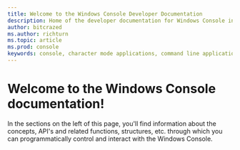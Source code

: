 ```yaml
---
title: Welcome to the Windows Console Developer Documentation
description: Home of the developer documentation for Windows Console internals & API's.
author: bitcrazed
ms.author: richturn
ms.topic: article
ms.prod: console
keywords: console, character mode applications, command line applications, terminal applications, console api
---
```


# Welcome to the Windows Console documentation!

In the sections on the left of this page, you'll find information about the concepts, API's and related functions, structures, etc. through which you can programmatically control and interact with the Windows Console.
